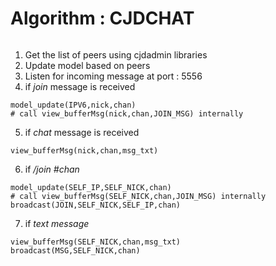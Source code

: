 # Algorithm : CJDCHAT
######

1. Get the list of peers using cjdadmin libraries
2. Update model based on peers
3. Listen for incoming message at port : 5556
4. if *join* message is received 
```
model_update(IPV6,nick,chan)
# call view_bufferMsg(nick,chan,JOIN_MSG) internally
```
5. if *chat* message is received
```
view_bufferMsg(nick,chan,msg_txt)  
```
6. if */join #chan* 
```
model_update(SELF_IP,SELF_NICK,chan)
# call view_bufferMsg(SELF_NICK,chan,JOIN_MSG) internally
broadcast(JOIN,SELF_NICK,SELF_IP,chan)
```
7. if *text message*
```
view_bufferMsg(SELF_NICK,chan,msg_txt)
broadcast(MSG,SELF_NICK,chan)
```
######
